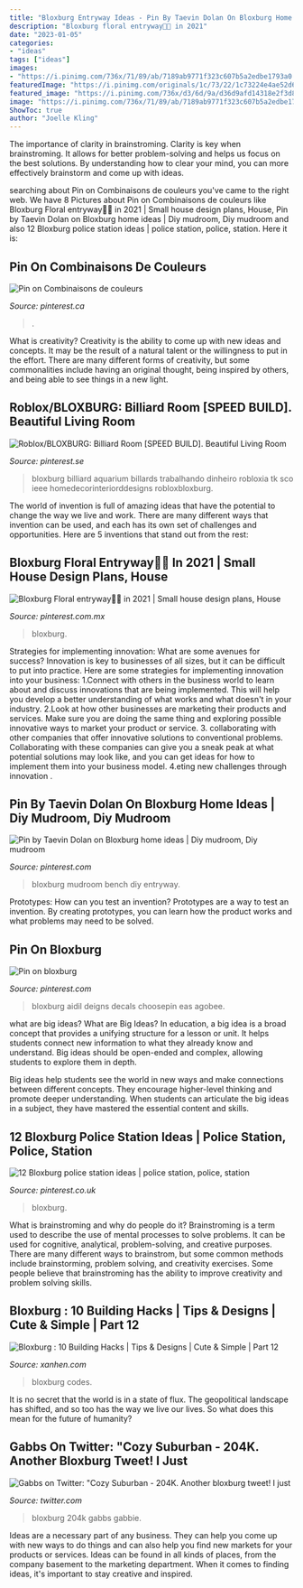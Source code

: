 ```yaml
---
title: "Bloxburg Entryway Ideas - Pin By Taevin Dolan On Bloxburg Home Ideas"
description: "Bloxburg floral entryway🌸🌸 in 2021"
date: "2023-01-05"
categories:
- "ideas"
tags: ["ideas"]
images:
- "https://i.pinimg.com/736x/71/89/ab/7189ab9771f323c607b5a2edbe1793a0.jpg"
featuredImage: "https://i.pinimg.com/originals/1c/73/22/1c73224e4ae52d6ac4e3a878e7464320.jpg"
featured_image: "https://i.pinimg.com/736x/d3/6d/9a/d36d9afd14318e2f3d8ad365964de13c.jpg"
image: "https://i.pinimg.com/736x/71/89/ab/7189ab9771f323c607b5a2edbe1793a0.jpg"
ShowToc: true
author: "Joelle Kling"
---
```



The importance of clarity in brainstroming.
Clarity is key when brainstroming. It allows for better problem-solving and helps us focus on the best solutions. By understanding how to clear your mind, you can more effectively brainstorm and come up with ideas.

	

		
searching about Pin on Combinaisons de couleurs you've came to the right web. We have 8 Pictures about Pin on Combinaisons de couleurs like Bloxburg Floral entryway🌸🌸 in 2021 | Small house design plans, House, Pin by Taevin Dolan on Bloxburg home ideas | Diy mudroom, Diy mudroom and also 12 Bloxburg police station ideas | police station, police, station. Here it is:
		
    
## Pin On Combinaisons De Couleurs

<img loading=lazy src="https://i.pinimg.com/originals/1c/73/22/1c73224e4ae52d6ac4e3a878e7464320.jpg" onerror="this.onerror=null;this.src='https://tse4.mm.bing.net/th?id=OIP.jWvd52jzkfA-2JDDFAWzEQHaIQ&amp;pid=15.1';" alt="Pin on Combinaisons de couleurs">

_Source: pinterest.ca_

>. 

	

What is creativity?
Creativity is the ability to come up with new ideas and concepts. It may be the result of a natural talent or the willingness to put in the effort. There are many different forms of creativity, but some commonalities include having an original thought, being inspired by others, and being able to see things in a new light.

    
## Roblox/BLOXBURG: Billiard Room [SPEED BUILD]. Beautiful Living Room

<img loading=lazy src="https://i.pinimg.com/736x/20/7b/62/207b6229588d31a083767b3f22d1ec65.jpg" onerror="this.onerror=null;this.src='https://tse2.mm.bing.net/th?id=OIP.8tPVnL0CHmfMsRpSl8xLjgHaEK&amp;pid=15.1';" alt="Roblox/BLOXBURG: Billiard Room [SPEED BUILD]. Beautiful Living Room">

_Source: pinterest.se_

>bloxburg billiard aquarium billards trabalhando dinheiro robloxia tk sco ieee homedecorinteriorddesigns robloxbloxburg. 

	

The world of invention is full of amazing ideas that have the potential to change the way we live and work. There are many different ways that invention can be used, and each has its own set of challenges and opportunities. Here are 5 inventions that stand out from the rest:

    
## Bloxburg Floral Entryway🌸🌸 In 2021 | Small House Design Plans, House

<img loading=lazy src="https://i.pinimg.com/736x/5f/d6/17/5fd61764c0dabfe27eb37888d4bd3e47.jpg" onerror="this.onerror=null;this.src='https://tse1.mm.bing.net/th?id=OIP.-Lgqzc-VqNwZt6cZ4UDS7QHaGE&amp;pid=15.1';" alt="Bloxburg Floral entryway🌸🌸 in 2021 | Small house design plans, House">

_Source: pinterest.com.mx_

>bloxburg. 

	

Strategies for implementing innovation: What are some avenues for success?
Innovation is key to businesses of all sizes, but it can be difficult to put into practice. Here are some strategies for implementing innovation into your business:
1.Connect with others in the business world to learn about and discuss innovations that are being implemented. This will help you develop a better understanding of what works and what doesn't in your industry.
2.Look at how other businesses are marketing their products and services. Make sure you are doing the same thing and exploring possible innovative ways to market your product or service.
3. collaborating with other companies that offer innovative solutions to conventional problems. Collaborating with these companies can give you a sneak peak at what potential solutions may look like, and you can get ideas for how to implement them into your business model.
4.eting new challenges through innovation .

    
## Pin By Taevin Dolan On Bloxburg Home Ideas | Diy Mudroom, Diy Mudroom

<img loading=lazy src="https://i.pinimg.com/736x/d3/6d/9a/d36d9afd14318e2f3d8ad365964de13c.jpg" onerror="this.onerror=null;this.src='https://tse3.mm.bing.net/th?id=OIP.pS1Ogu6YID5r5lg9vA2ylAHaL2&amp;pid=15.1';" alt="Pin by Taevin Dolan on Bloxburg home ideas | Diy mudroom, Diy mudroom">

_Source: pinterest.com_

>bloxburg mudroom bench diy entryway. 

	

Prototypes: How can you test an invention?
Prototypes are a way to test an invention. By creating prototypes, you can learn how the product works and what problems may need to be solved.

    
## Pin On Bloxburg

<img loading=lazy src="https://i.pinimg.com/736x/71/89/ab/7189ab9771f323c607b5a2edbe1793a0.jpg" onerror="this.onerror=null;this.src='https://tse1.mm.bing.net/th?id=OIP.URAn7yMyLdLgyaNmc1EIMwHaEF&amp;pid=15.1';" alt="Pin on bloxburg">

_Source: pinterest.com_

>bloxburg aidil deigns decals choosepin eas agobee. 

	

what are big ideas?
What are Big Ideas?
In education, a big idea is a broad concept that provides a unifying structure for a lesson or unit. It helps students connect new information to what they already know and understand. Big ideas should be open-ended and complex, allowing students to explore them in depth.

Big ideas help students see the world in new ways and make connections between different concepts. They encourage higher-level thinking and promote deeper understanding. When students can articulate the big ideas in a subject, they have mastered the essential content and skills.

    
## 12 Bloxburg Police Station Ideas | Police Station, Police, Station

<img loading=lazy src="https://i.pinimg.com/200x150/c6/50/59/c650599725b6b15c1d43560509aaa4ac.jpg" onerror="this.onerror=null;this.src='https://tse2.mm.bing.net/th?id=OIP.yA6baWazrnoPHGTrrPCVfAAAAA&amp;pid=15.1';" alt="12 Bloxburg police station ideas | police station, police, station">

_Source: pinterest.co.uk_

>bloxburg. 

	

What is brainstroming and why do people do it?
Brainstroming is a term used to describe the use of mental processes to solve problems. It can be used for cognitive, analytical, problem-solving, and creative purposes. There are many different ways to brainstrom, but some common methods include brainstorming, problem solving, and creativity exercises. Some people believe that brainstroming has the ability to improve creativity and problem solving skills.

    
## Bloxburg : 10 Building Hacks | Tips &amp; Designs | Cute &amp; Simple | Part 12

<img loading=lazy src="https://i.ytimg.com/vi/1NeshSBWFg8/maxresdefault.jpg" onerror="this.onerror=null;this.src='https://tse3.mm.bing.net/th?id=OIP.W3eCp_cXnPz3aVgzhUjGAAHaEK&amp;pid=15.1';" alt="Bloxburg : 10 Building Hacks | Tips &amp; Designs | Cute &amp; Simple | Part 12">

_Source: xanhen.com_

>bloxburg codes. 

	

It is no secret that the world is in a state of flux. The geopolitical landscape has shifted, and so too has the way we live our lives. So what does this mean for the future of humanity? 

    
## Gabbs On Twitter: &quot;Cozy Suburban - 204K. Another Bloxburg Tweet! I Just

<img loading=lazy src="https://pbs.twimg.com/media/Dv3wPcZXQAApiFg.jpg" onerror="this.onerror=null;this.src='https://tse4.mm.bing.net/th?id=OIP._0R0MfokiA6PgmMF_qpWegHaFR&amp;pid=15.1';" alt="Gabbs on Twitter: &quot;Cozy Suburban - 204K. Another bloxburg tweet! I just">

_Source: twitter.com_

>bloxburg 204k gabbs gabbie. 

	

Ideas are a necessary part of any business. They can help you come up with new ways to do things and can also help you find new markets for your products or services. Ideas can be found in all kinds of places, from the company basement to the marketing department. When it comes to finding ideas, it's important to stay creative and inspired.

